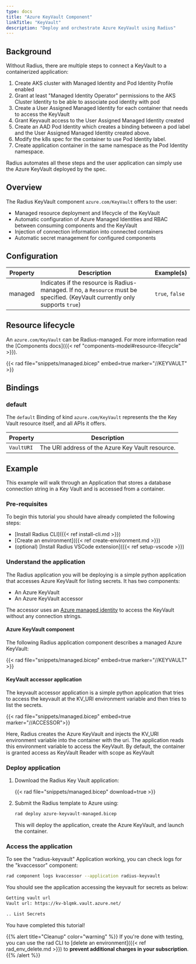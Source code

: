 ```yaml
---
type: docs
title: "Azure KeyVault Component"
linkTitle: "KeyVault"
description: "Deploy and orchestrate Azure KeyVault using Radius"
---
```


## Background

Without Radius, there are multiple steps to connect a KeyVault to a containerized application:

1. Create AKS cluster with Managed Identity and Pod Identity Profile enabled
1. Grant at least "Managed Identity Operator" permissions to the AKS Cluster Identity to be able to associate pod identity with pod
1. Create a User Assigned Managed Identity for each container that needs to access the KeyVault
1. Grant Keyvault access to the User Assigned Managed Identity created
1. Create an AAD Pod Identity which creates a binding between a pod label and the User Assigned Managed Identity created above.
1. Modify the k8s spec for the container to use Pod Identity label.
1. Create application container in the same namespace as the Pod Identity namespace.

Radius automates all these steps and the user application can simply use the Azure KeyVault deployed by the spec.

## Overview

The Radius KeyVault component `azure.com/KeyVault` offers to the user:

- Managed resource deployment and lifecycle of the KeyVault
- Automatic configuration of Azure Managed Identities and RBAC between consuming components and the KeyVault
- Injection of connection information into connected containers
- Automatic secret management for configured components

## Configuration

| Property | Description | Example(s) |
|----------|-------------|---------|
| managed | Indicates if the resource is Radius-managed. If no, a `Resource` must be specified. (KeyVault currently only supports `true`) | `true`, `false`

## Resource lifecycle

An `azure.com/KeyVault` can be Radius-managed. For more information read the [Components docs]({{< ref "components-model#resource-lifecycle" >}}).

{{< rad file="snippets/managed.bicep" embed=true marker="//KEYVAULT" >}}

## Bindings

### default

The `default` Binding of kind `azure.com/KeyVault` represents the the Key Vault resource itself, and all APIs it offers.

| Property | Description |
|----------|-------------|
| `VaultURI` | The URI address of the Azure Key Vault resource.

## Example

This example will walk through an Application that stores a database connection string in a Key Vault and is accessed from a container.

### Pre-requisites

To begin this tutorial you should have already completed the following steps:

- [Install Radius CLI]({{< ref install-cli.md >}})
- [Create an environment]({{< ref create-environment.md >}})
- (optional) [Install Radius VSCode extension]({{< ref setup-vscode >}})

### Understand the application

The Radius application you will be deploying is a simple python application that accesses Azure KeyVault for listing secrets. It has two components:

- An Azure KeyVault
- An Azure KeyVault accessor

The accessor uses an [Azure managed identity](https://docs.microsoft.com/en-us/azure/active-directory/managed-identities-azure-resources/overview) to access the KeyVault without any connection strings.

#### Azure KeyVault component

The following Radius application component describes a managed Azure KeyVault:

{{< rad file="snippets/managed.bicep" embed=true marker="//KEYVAULT" >}}

#### KeyVault accessor application

The keyvault accessor application is a simple python application that tries to access the keyvault at the KV_URI environment variable and then tries to list the secrets.

{{< rad file="snippets/managed.bicep" embed=true marker="//ACCESSOR">}}

Here, Radius creates the Azure KeyVault and injects the KV_URI environment variable into the container with the uri. The application reads this environment variable to access the KeyVault. By default, the container is granted access as KeyVault Reader with scope as KeyVault

### Deploy application

1. Download the Radius Key Vault application:

   {{< rad file="snippets/managed.bicep" download=true >}}

1. Submit the Radius template to Azure using:

   ```sh
   rad deploy azure-keyvault-managed.bicep
   ```

   This will deploy the application, create the Azure KeyVault, and launch the container.

### Access the application

To see the "radius-keyvault" Application working, you can check logs for the "kvaccessor" component:

```sh
rad component logs kvaccessor --application radius-keyvault 
```

You should see the application accessing the keyvault for secrets as below:

```txt
Getting vault url
Vault url: https://kv-blqmk.vault.azure.net/

.. List Secrets
```

You have completed this tutorial!

{{% alert title="Cleanup" color="warning" %}}
If you're done with testing, you can use the rad CLI to [delete an environment]({{< ref rad_env_delete.md >}}) to **prevent additional charges in your subscription**.
{{% /alert %}}
